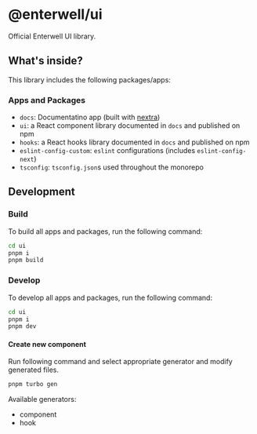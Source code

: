 # @enterwell/ui

Official Enterwell UI library.

## What's inside?

This library includes the following packages/apps:

### Apps and Packages

- `docs`: Documentatino app (built with [nextra](https://nextra.site/))
- `ui`: a React component library documented in `docs` and published on npm
- `hooks`: a React hooks library documented in `docs` and published on npm
- `eslint-config-custom`: `eslint` configurations (includes `eslint-config-next`)
- `tsconfig`: `tsconfig.json`s used throughout the monorepo

## Development

### Build

To build all apps and packages, run the following command:

```bash
cd ui
pnpm i
pnpm build
```

### Develop

To develop all apps and packages, run the following command:

```bash
cd ui
pnpm i
pnpm dev
```

#### Create new component

Run following command and select appropriate generator and modify generated files.

```bash
pnpm turbo gen
```

Available generators:

- component
- hook

